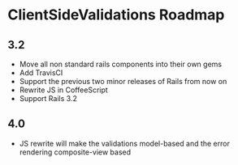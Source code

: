 # ClientSideValidations Roadmap

## 3.2

* Move all non standard rails components into their own gems
* Add TravisCI
* Support the previous two minor releases of Rails from now on
* Rewrite JS in CoffeeScript
* Support Rails 3.2

## 4.0
* JS rewrite will make the validations model-based and the error rendering composite-view based